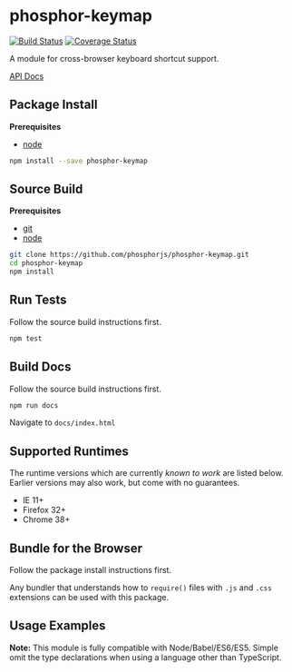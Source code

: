 phosphor-keymap
================

[![Build Status](https://travis-ci.org/phosphorjs/phosphor-keymap.svg)](https://travis-ci.org/phosphorjs/phosphor-keymap?branch=master)
[![Coverage Status](https://coveralls.io/repos/phosphorjs/phosphor-keymap/badge.svg?branch=master&service=github)](https://coveralls.io/github/phosphorjs/phosphor-keymap?branch=master)

A module for cross-browser keyboard shortcut support.

[API Docs](http://phosphorjs.github.io/phosphor-keymap/api)

Package Install
---------------

**Prerequisites**
- [node](https://nodejs.org)

```bash
npm install --save phosphor-keymap
```

Source Build
------------

**Prerequisites**
- [git](http://git-scm.com/)
- [node](http://nodejs.org)

```bash
git clone https://github.com/phosphorjs/phosphor-keymap.git
cd phosphor-keymap
npm install
```

Run Tests
---------

Follow the source build instructions first.

```bash
npm test
```

Build Docs
----------

Follow the source build instructions first.

```bash
npm run docs
```

Navigate to `docs/index.html`

Supported Runtimes
------------------

The runtime versions which are currently *known to work* are listed below.
Earlier versions may also work, but come with no guarantees.

- IE 11+
- Firefox 32+
- Chrome 38+

Bundle for the Browser
----------------------

Follow the package install instructions first.

Any bundler that understands how to `require()` files with `.js` and `.css`
extensions can be used with this package.


Usage Examples
--------------

**Note:** This module is fully compatible with Node/Babel/ES6/ES5. Simple omit the type declarations when using a language other than TypeScript.


